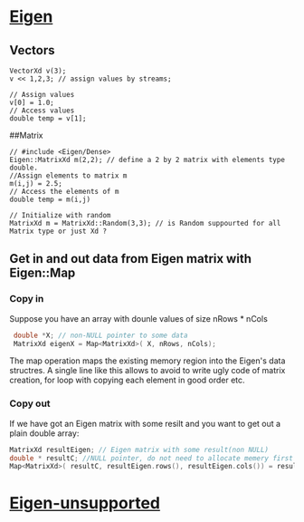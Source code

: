 # [Eigen](https://eigen.tuxfamily.org/dox/index.html)




## Vectors
```
VectorXd v(3);
v << 1,2,3; // assign values by streams;

// Assign values 
v[0] = 1.0;
// Access values
double temp = v[1];
```


##Matrix

```
// #include <Eigen/Dense>
Eigen::MatrixXd m(2,2); // define a 2 by 2 matrix with elements type double.
//Assign elements to matrix m
m(i,j) = 2.5;
// Access the elements of m
double temp = m(i,j)

// Initialize with random
MatrixXd m = MatrixXd::Random(3,3); // is Random suppourted for all Matrix type or just Xd ?
```



## Get in and out data from Eigen matrix with Eigen::Map

### Copy in
Suppose you have an array with dounle values of size nRows * nCols
```c++
 double *X; // non-NULL pointer to some data
 MatrixXd eigenX = Map<MatrixXd>( X, nRows, nCols);

```

The map operation maps the existing memory region into the Eigen's data structres. 
A single line like this allows to avoid to write ugly code of matrix creation, 
for loop with copying each element in good order etc.

### Copy out
If we have got an Eigen matrix with some resilt and you want to get out a plain double array:

```c++
MatrixXd resultEigen; // Eigen matrix with some result(non NULL)
double * resultC; //NULL pointer, do not need to allocate memery first ??
Map<MatrixXd>( resultC, resultEigen.rows(), resultEigen.cols()) = resultEigen;
``` 

# [Eigen-unsupported](https://eigen.tuxfamily.org/dox/unsupported/index.html)
